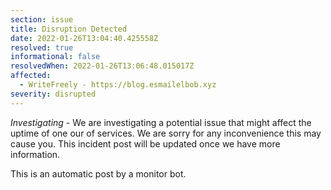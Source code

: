 ```yaml
---
section: issue
title: Disruption Detected
date: 2022-01-26T13:04:40.425558Z
resolved: true
informational: false
resolvedWhen: 2022-01-26T13:06:48.015017Z
affected:
  - WriteFreely - https://blog.esmailelbob.xyz
severity: disrupted
---
```

*Investigating* - We are investigating a potential issue that might affect the uptime of one our of services. We are sorry for any inconvenience this may cause you. This incident post will be updated once we have more information.

This is an automatic post by a monitor bot.
        